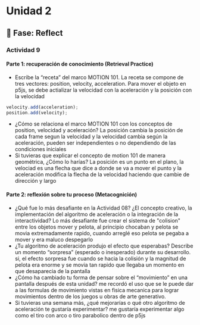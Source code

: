# Unidad 2


## 🤔 Fase: Reflect

### Actividad 9
#### Parte 1: recuperación de conocimiento (Retrieval Practice)

- Escribe la “receta” del marco MOTION 101.
La receta se compone de tres vectores: position, velocity, acceleration. Para mover el objeto en p5js, se debe actializar la velocidad con la aceleración y la posición con la velocidad
```js
velocity.add(acceleration);
position.add(velocity);
```
- ¿Cómo se relaciona el marco MOTION 101 con los conceptos de position, velocidad y aceleración?
La posición cambia la posición de cada frame segun la velocidad y la velocidad cambia según la aceleración, pueden ser independientes o no dependiendo de las condiciones iniciales
- Si tuvieras que explicar el concepto de motion 101 de manera geométrica, ¿Cómo lo harías?
La posición es un punto en el plano, la velociad es una flecha que dice a donde se va a mover el punto y la aceleración modifica la flecha de la velocidad haciendo que cambie de dirección y largo
#### Parte 2: reflexión sobre tu proceso (Metacognición)

- ¿Qué fue lo más desafiante en la Actividad 08? ¿El concepto creativo, la implementación del algoritmo de aceleración o la integración de la interactividad?
Lo más desafiante fue crear el sistema de "colision" entre los objetos mover y pelota, al principio chocaban y pelota se movia extremadamente rapido, cuando arreglé eso pelota se pegaba a mover y era maluco despegarlo
- ¿Tu algoritmo de aceleración produjo el efecto que esperabas? Describe un momento “sorpresa” (esperado o inesperado) durante su desarrollo.
si, el efecto sorpresa fue cuando se hacia la colisión y la magnitud de pelota era enorme y se movia tan rapido que llegaba un momento en que desaparecia de la pantalla
- ¿Cómo ha cambiado tu forma de pensar sobre el “movimiento” en una pantalla después de esta unidad?
me recordó el uso que se le puede dar a las formulas de movimiento vistas en fisica mecanica para lograr movimientos dentro de los juegos u obras de arte generativo.
- Si tuvieras una semana más, ¿qué mejorarías o qué otro algoritmo de aceleración te gustaría experimentar?
me gustaría experimentar algo como el tiro con arco o tiro parabolico dentro de p5js
